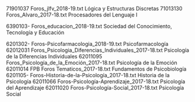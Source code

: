 71901037    Foros_jlfv_2018-19.txt                                  Lógica y Estructuras Discretas
71013130    Foros_Alvaro_2017-18.txt                                Procesadores del Lenguaje I	

6390103-    Foros_educacion_2018-19.txt                             Sociedad del Conocimiento, Tecnología y Educación	

6201302-    Foros-Psicofarmacologia_2018-19.txt                     Psicofarmacología	
62012031    Foros_Psicologia_Diferencias_Individuales_2017-18.txt   Psicología de la Diferencias Individuales
62011095    Foros_Psicología_de_la_Emoción_2017-18.txt              Psicología de la Emoción
62011014    FPB Foros Tematicos_2017-18.txt                         Fundamentos de Psicobiología
6201105-    Foros-Historia-de-la-Psicología_2017-18.txt             Historia de la Psicología
62011066    Foros-Psicología-Aprendizaje_2017-18.txt                Psicología del Aprendizaje
62011020    Foros-Psicología-Social_2017-18.txt                     Psicología Social






